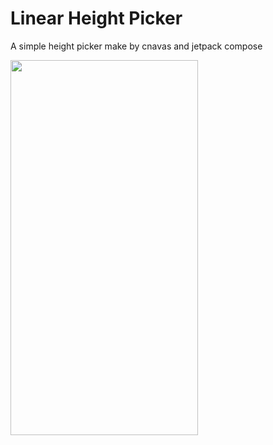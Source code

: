 # Linear Height Picker

A simple height picker make by cnavas and jetpack compose

<img src="https://media1.giphy.com/media/FZEJ62NYDPVRlsYQ3L/giphy.gif?cid=790b7611d0eb01b5f900163ea75b394b715fdd3490930d50&rid=giphy.gif&ct=g" width="300" height="600" />
